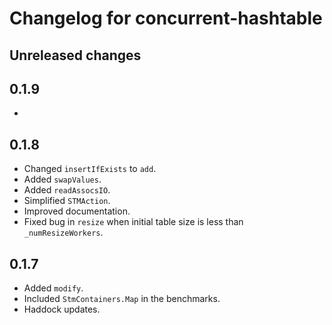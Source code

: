 # Changelog for concurrent-hashtable

## Unreleased changes

## 0.1.9

* 

## 0.1.8

* Changed `insertIfExists` to `add`.
* Added `swapValues`.
* Added `readAssocsIO`.
* Simplified `STMAction`.
* Improved documentation.
* Fixed bug in `resize` when initial table size is less than `_numResizeWorkers`.

## 0.1.7

* Added `modify`.
* Included `StmContainers.Map` in the benchmarks.
* Haddock updates.
